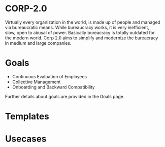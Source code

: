 # CORP-2.0

Virtually every organization in the world, is made up of people and managed via bureaucratic means. While bureaucracy works, it is very inefficient, slow, open to abusal of power. Basically bureacracy is totally outdated for the modern world. Corp 2.0 aims to simplify and modernize the bureacracy in medium and large companies.

# Goals

* Continuous Evaluation of Employees
* Collective Management
* Onboarding and Backward Compatibility

Further details about goals are provided in the Goals page.

# Templates


# Usecases





